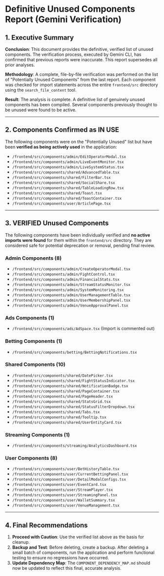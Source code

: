# Definitive Unused Components Report (Gemini Verification)

## 1. Executive Summary

**Conclusion**: This document provides the definitive, verified list of unused components. The verification process, executed by Gemini CLI, has confirmed that previous reports were inaccurate. This report supersedes all prior analyses.

**Methodology**: A complete, file-by-file verification was performed on the list of "Potentially Unused Components" from the last report. Each component was checked for import statements across the entire `frontend/src` directory using the `search_file_content` tool.

**Result**: The analysis is complete. A definitive list of genuinely unused components has been compiled. Several components previously thought to be unused were found to be active.

---

## 2. Components Confirmed as IN USE

The following components were on the "Potentially Unused" list but have been **verified as being actively used** in the application:

-   `/frontend/src/components/admin/EditOperatorModal.tsx`
-   `/frontend/src/components/admin/LiveEventMonitor.tsx`
-   `/frontend/src/components/admin/LiveSystemStatus.tsx`
-   `/frontend/src/components/shared/AdvancedTable.tsx`
-   `/frontend/src/components/shared/FilterBar.tsx`
-   `/frontend/src/components/shared/SocialShare.tsx`
-   `/frontend/src/components/shared/TableLoadingRow.tsx`
-   `/frontend/src/components/shared/Toast.tsx`
-   `/frontend/src/components/shared/ToastContainer.tsx`
-   `/frontend/src/components/user/ArticlePage.tsx`

---

## 3. VERIFIED Unused Components

The following components have been individually verified and **no active imports were found** for them within the `frontend/src` directory. They are considered safe for potential deprecation or removal, pending final review.

### Admin Components (8)
- `/frontend/src/components/admin/CreateOperatorModal.tsx`
- `/frontend/src/components/admin/FightControl.tsx`
- `/frontend/src/components/admin/FinancialStats.tsx`
- `/frontend/src/components/admin/StreamStatusMonitor.tsx`
- `/frontend/src/components/admin/SystemMonitoring.tsx`
- `/frontend/src/components/admin/UserManagementTable.tsx`
- `/frontend/src/components/admin/UserMembershipPanel.tsx`
- `/frontend/src/components/admin/VenueApprovalPanel.tsx`

### Ads Components (1)
- `/frontend/src/components/ads/AdSpace.tsx` (Import is commented out)

### Betting Components (1)
- `/frontend/src/components/betting/BettingNotifications.tsx`

### Shared Components (10)
- `/frontend/src/components/shared/DatePicker.tsx`
- `/frontend/src/components/shared/FightStatusIndicator.tsx`
- `/frontend/src/components/shared/NotificationBadge.tsx`
- `/frontend/src/components/shared/PageContainer.tsx`
- `/frontend/src/components/shared/PageHeader.tsx`
- `/frontend/src/components/shared/StatsGrid.tsx`
- `/frontend/src/components/shared/StatusFilterDropdown.tsx`
- `/frontend/src/components/shared/Tabs.tsx`
- `/frontend/src/components/shared/Tooltip.tsx`
- `/frontend/src/components/shared/UserEntityCard.tsx`

### Streaming Components (1)
- `/frontend/src/components/streaming/AnalyticsDashboard.tsx`

### User Components (8)
- `/frontend/src/components/user/BetHistoryTable.tsx`
- `/frontend/src/components/user/CurrentBettingPanel.tsx`
- `/frontend/src/components/user/DetailModalConfigs.tsx`
- `/frontend/src/components/user/EventCard.tsx`
- `/frontend/src/components/user/StreamPlayer.tsx`
- `/frontend/src/components/user/StreamingPanel.tsx`
- `/frontend/src/components/user/WalletSummary.tsx`
- `/frontend/src/components/user/VenueManagement.tsx`

---

## 4. Final Recommendations

1.  **Proceed with Caution**: Use the verified list above as the basis for cleanup.
2.  **Backup and Test**: Before deleting, create a backup. After deleting a small batch of components, run the application and perform functional testing to ensure no regressions have occurred.
3.  **Update Dependency Map**: The `COMPONENT_DEPENDENCY_MAP.md` should now be updated to reflect this final, accurate analysis.